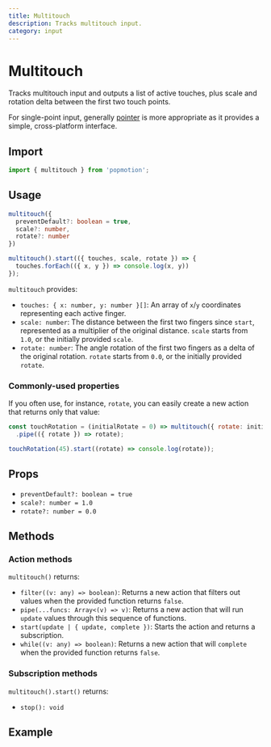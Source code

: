 ```yaml
---
title: Multitouch
description: Tracks multitouch input.
category: input
---
```


# Multitouch

Tracks multitouch input and outputs a list of active touches, plus scale and rotation delta between the first two touch points.

For single-point input, generally [pointer](/api/pointer) is more appropriate as it provides a simple, cross-platform interface.

## Import

```javascript
import { multitouch } from 'popmotion';
```

## Usage

```typescript
multitouch({
  preventDefault?: boolean = true,
  scale?: number,
  rotate?: number
})
```

```javascript
multitouch().start(({ touches, scale, rotate }) => {
  touches.forEach(({ x, y }) => console.log(x, y))
});
```

`multitouch` provides:

- `touches: { x: number, y: number }[]`: An array of `x`/`y` coordinates representing each active finger.
- `scale: number`: The distance between the first two fingers since `start`, represented as a multiplier of the original distance. `scale` starts from `1.0`, or the initially provided `scale`.
- `rotate: number`: The angle rotation of the first two fingers as a delta of the original rotation. `rotate` starts from `0.0`, or the initially provided `rotate`.

### Commonly-used properties

If you often use, for instance, `rotate`, you can easily create a new action that returns only that value:

```javascript
const touchRotation = (initialRotate = 0) => multitouch({ rotate: initialRotate })
  .pipe(({ rotate }) => rotate);

touchRotation(45).start((rotate) => console.log(rotate));
```

## Props

- `preventDefault?: boolean = true`
- `scale?: number = 1.0`
- `rotate?: number = 0.0`

## Methods

### Action methods

`multitouch()` returns:

- `filter((v: any) => boolean)`: Returns a new action that filters out values when the provided function returns `false`.
- `pipe(...funcs: Array<(v) => v)`: Returns a new action that will run `update` values through this sequence of functions.
- `start(update | { update, complete })`: Starts the action and returns a subscription.
- `while((v: any) => boolean)`: Returns a new action that will `complete` when the provided function returns `false`.

### Subscription methods

`multitouch().start()` returns:

- `stop(): void`

## Example

<CodePen id="LOBjxQ" />
